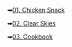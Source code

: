 ➡[01. Chicken Snack](https://softuni.bg/downloads/svn/python-advanced/Jan-2024/Python-Advanced/Regular-Exam/01-Chicken-Snack-Problem-Description.docx)

➡[02. Clear Skies](https://softuni.bg/downloads/svn/python-advanced/Jan-2024/Python-Advanced/Regular-Exam/02-Clear-Skies-Problem-Description.docx)

➡[03. Cookbook](https://softuni.bg/downloads/svn/python-advanced/Jan-2024/Python-Advanced/Regular-Exam/03-Cookbook-Problem-Description.docx)

